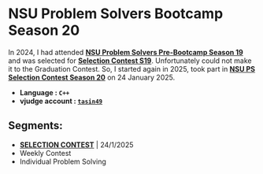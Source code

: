 # NSU Problem Solvers Bootcamp Season 20
In 2024, I had attended **[NSU Problem Solvers Pre-Bootcamp Season 19](https://vjudge.net/contest/639029)** and was selected for **[Selection Contest S19](https://vjudge.net/contest/655124#overview)**. Unfortunately could not make it to the Graduation Contest. So, I started again in 2025, took part in **[NSU PS Selection Contest Season 20](https://vjudge.net/contest/688224#overview)** on 24 January 2025. 

- **Language : `C++`**
- **vjudge account : [`tasin49`](https://vjudge.net/user/tasin49)**

## Segments: 
- **[SELECTION CONTEST](https://vjudge.net/contest/688224#overview)** | 24/1/2025
- Weekly Contest
- Individual Problem Solving 
